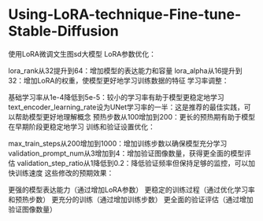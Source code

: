 # Using-LoRA-technique-Fine-tune-Stable-Diffusion
使用LoRA微调文生图sd大模型
LoRA参数优化：

lora_rank从32提升到64：增加模型的表达能力和容量
lora_alpha从16提升到32：增加LoRA的权重，使模型更好地学习训练数据的特征
学习率调整：

基础学习率从1e-4降低到5e-5：较小的学习率有助于模型更稳定地学习
text_encoder_learning_rate设为UNet学习率的一半：这是推荐的最佳实践，可以帮助模型更好地理解概念
预热步数从100增加到200：更长的预热期有助于模型在早期阶段更稳定地学习
训练和验证设置优化：

max_train_steps从200增加到1000：增加训练步数以确保模型充分学习
validation_prompt_num从3增加到4：增加验证图像数量，获得更全面的模型评估
validation_step_ratio从1降低到0.2：降低验证频率但保持足够的监控，可以加快训练速度
这些修改的预期效果：

更强的模型表达能力（通过增加LoRA参数）
更稳定的训练过程（通过优化学习率和预热步数）
更充分的训练（通过增加训练步数）
更全面的验证评估（通过增加验证图像数量）
